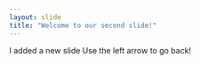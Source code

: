 ```yaml
---
layout: slide
title: "Welcome to our second slide!"
---
```

I added a new slide
Use the left arrow to go back!
